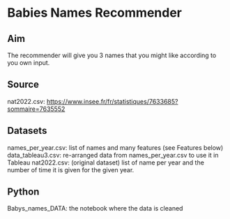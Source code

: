 # Babies Names Recommender

## Aim
The recommender will give you 3 names that you might like according to you own input.

## Source
nat2022.csv: https://www.insee.fr/fr/statistiques/7633685?sommaire=7635552

## Datasets
names_per_year.csv: list of names and many features (see Features below)
data_tableau3.csv: re-arranged data from names_per_year.csv to use it in Tableau
nat2022.csv: (original dataset) list of name per year and the number of time it is given for the given year.

## Python
Babys_names_DATA: the notebook where the data is cleaned
